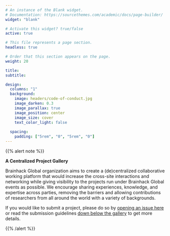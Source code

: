 ```yaml
---
# An instance of the Blank widget.
# Documentation: https://sourcethemes.com/academic/docs/page-builder/
widget: "blank"

# Activate this widget? true/false
active: true

# This file represents a page section.
headless: true

# Order that this section appears on the page.
weight: 20

title: 
subtitle:

design:
  columns: "1"
  background:
    image: headers/code-of-conduct.jpg
    image_darken: 0.3
    image_parallax: true
    image_position: center
    image_size: cover
    text_color_light: false
    
  spacing:
    padding: ["5rem", "0", "5rem", "0"]
---
```



{{% alert note %}}

**A Centralized Project Gallery**

Brainhack Global organization aims to create a (de)centralized collaborative working platform that would increase the cross-site interactions and networking while giving visibility to the projects run under Brainhack Global events as possible. We encourage sharing experiences, knowledge, and expertise across parties, removing the barriers and allowing contributions of researchers from all around the world with a variety of backgrounds.

If you would like to submit a project, please do so by [opening an issue here](https://github.com/brainhackorg/global2020/issues/new/choose) or read the submission guidelines [down below the gallery]() to get more details.

{{% /alert %}}
